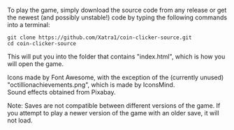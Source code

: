 To play the game, simply download the source code from any release or get the newest (and possibly unstable!) code by typing the following commands into a terminal:
```
git clone https://github.com/Xatra1/coin-clicker-source.git
cd coin-clicker-source
```
This will put you into the folder that contains "index.html", which is how you will open the game.  
   
Icons made by Font Awesome, with the exception of the (currently unused) "octillionachievements.png", which is made by IconsMind.  
Sound effects obtained from Pixabay.  
  
Note: Saves are not compatible between different versions of the game. If you attempt to play a newer version of the game with an older save, it will not load.

